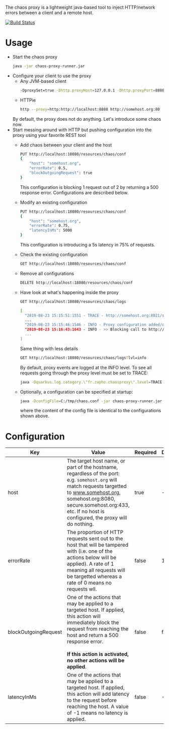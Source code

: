 The chaos proxy is a lightweight java-based tool to inject HTTP/network errors between a client and a remote host.

[![Build Status](https://travis-ci.org/zapho/chaos-proxy.svg?branch=master)](https://travis-ci.org/zapho/chaos-proxy)

# Usage

- Start the chaos proxy
   ```bash
   java -jar chaos-proxy-runner.jar
   ```
- Configure your client to use the proxy
  - Any JVM-based client
     ```bash
     -DproxySet=true -Dhttp.proxyHost=127.0.0.1 -Dhttp.proxyPort=8888 -Dhttps.proxyHost=127.0.0.1 -Dhttps.proxyPort=8888
     ```
  - HTTPie
    ```bash
    http --proxy=http:http://localhost:8888 http://somehost.org:80
    ```
   By default, the proxy does not do anything. Let's introduce some chaos now.
- Start messing around with HTTP but pushing configuration into the proxy using your
favorite REST tool
  - Add chaos between your client and the host
    ```bash
    PUT http://localhost:18080/resources/chaos/conf
    {
        "host": "somehost.org",
        "errorRate": 0.5,
        "blockOutgoingRequest": true
    }
    ```
    This configuration is blocking 1 request out of 2 by returning a 500 response error. Configurations are described below.
  - Modify an existing configuration
    ```bash
    PUT http://localhost:18080/resources/chaos/conf
    {
        "host": "somehost.org",
        "errorRate": 0.75,
        "latencyInMs": 5000
    }
    ```
    This configuration is introducing a 5s latency in 75% of requests.
  - Check the existing configuration
    ```bash
    GET http://localhost:18080/resources/chaos/conf
    ```
  - Remove all configurations
    ```bash
    DELETE http://localhost:18080/resources/chaos/conf
    ```
  - Have look at what's happening inside the proxy
    ```bash
    GET http://localhost:18080/resources/chaos/logs
    ```
    ```bash
    [
      "2019-08-23 15:15:51:1551 - TRACE - http://somehost.org:8021/service/",
      ...
      "2019-08-23 15:15:46:1546 - INFO - Proxy configuration added/changed: ProxyConfiguration{host='somehost.org', blockOutgoingRequest=true, errorRate=1.0}",
      "2019-08-23 15:16:43:1643 - INFO - >> Blocking call to http://somehost.org:8021/service/"
      ...
    ]
    ```
    Same thing with less details
    ```bash
    GET http://localhost:18080/resources/chaos/logs?lvl=info
    ```
    By default, proxy events are logged at the INFO level. To see all requests going through the proxy level must be set to TRACE:
    ```bash
    java -Dquarkus.log.category.\"fr.zapho.chaosproxy\".level=TRACE -jar chaos-proxy-runner.jar
    ``` 
 
  - Optionally, a configuration can be specified at startup:
    ```bash
    java -DconfigFile=C:/tmp/chaos.conf -jar chaos-proxy-runner.jar
    ```
    where the content of the config file is identical to the configurations shown above.
    
# Configuration

Key | Value | Required | Default
--- | --- | --- | ---
host | The target host name, or part of the hostname, regardless of the port: e.g. `somehost.org` will match requests targetted to www.somehost.org, somehost.org:8080, secure.somehost.org:433, etc. If no host is configured, the proxy will do nothing. | true | -
errorRate | The proportion of HTTP requests sent out to the host that will be tampered with (i.e. one of the actions below will be applied). A rate of 1 meaning all requests will be targetted whereas a rate of 0 means no requests wll. | false | 1
blockOutgoingRequest | One of the actions that may be applied to a targeted host. If applied, this action will immediately block the request from reaching the host and return a 500 response error.<br><br> **If this action is activated, no other actions will be applied**. | false | false
latencyInMs | One of the actions that may be applied to a targeted host. If applied, this action will add latency to the request before reaching the host. A value of -1 means no latency is applied. | false | -1

